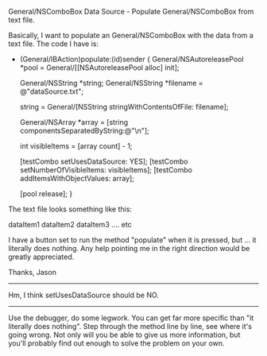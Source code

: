General/NSComboBox Data Source - Populate General/NSComboBox from text file.

Basically, I want to populate an General/NSComboBox with the data from a text file.  The code I have is:

    
- (General/IBAction)populate:(id)sender
{
	General/NSAutoreleasePool *pool = General/[[NSAutoreleasePool alloc] init];
	
	General/NSString *string;
	General/NSString *filename = @"dataSource.txt";
	
	string = General/[NSString stringWithContentsOfFile: filename];
	
	General/NSArray *array = [string componentsSeparatedByString:@"\n"];
	
	int visibleItems = [array count] - 1;
	
	[testCombo setUsesDataSource: YES];
	[testCombo setNumberOfVisibleItems: visibleItems];
	[testCombo addItemsWithObjectValues: array];
	
	[pool release];
}


The text file looks something like this:

    
dataItem1
dataItem2
dataItem3
....
etc


I have a button set to run the method "populate" when it is pressed, but ... it literally does nothing.  Any help pointing me in the right direction would be greatly appreciated.

Thanks,
Jason

----

Hm, I think setUsesDataSource should be NO.

----

Use the debugger, do some legwork. You can get far more specific than "it literally does nothing". Step through the method line by line, see where it's going wrong. Not only will you be able to give us more information, but you'll probably find out enough to solve the problem on your own.